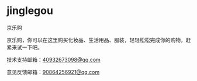 # jinglegou
 京乐购

京乐购，你可以在这里购买化妆品、生活用品、服装，轻轻松松完成你的购物，赶紧来试一下吧。


技术支持邮箱：40932673098@qq.com

意见反馈邮箱：90864256921@qq.com
